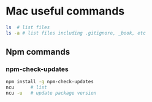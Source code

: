 # Mac useful commands

```bash
ls  # list files
ls -a # list files including .gitignore, _book, etc
```

## Npm commands

### npm-check-updates

```bash
npm install -g npm-check-updates
ncu      # list
ncu -u   # update package version
```